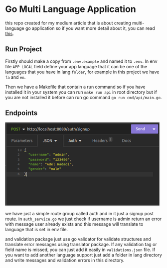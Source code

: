 # Go Multi Language Application
this repo created for my medium article that is about creating multi-language go application so if you want more detail
about it, you can read [this](https://medium.com/p/97120749cab5).

## Run Project
Firstly should make a copy from `.env.example` and named it to `.env`. In env file
`APP_LOCAL` field define your app language that it can be one of the languages that you have in lang `folder`,
 for example in this project we have `fa` and `en`.

Then we have a Makefile that contain a run command so if you have installed it in your system
you can run `make run api` in root directory but if you are not installed it before can run go command
`go run cmd/api/main.go`.

## Endpoints
![signup request](./img/signup-request.png)

we have just a simple route group called auth and in it just a signup post route.
in `auth_service.go` we just check if username is admin return an error with message
user already exists and this message will translate to language that is set in env file.

and validation package just use go validator for validate structures and translate error messages using
translator package. If any validation tag or field name is missed,
you can just add it easily in `validations.json` file. If you want to add another language support just 
add a folder in lang directory and write messages and validation errors in this directory.
